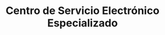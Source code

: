 ---
title: "Centro de Servicio Electrónico Especializado"
url: /managua/centro-de-servicio-electronico-especializado/
shop: electrónica
---